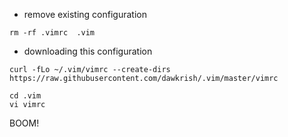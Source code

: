 * remove existing configuration


`rm -rf .vimrc  .vim`

* downloading this configuration
  
```
curl -fLo ~/.vim/vimrc --create-dirs https://raw.githubusercontent.com/dawkrish/.vim/master/vimrc
```

```
cd .vim
vi vimrc
```

BOOM!
